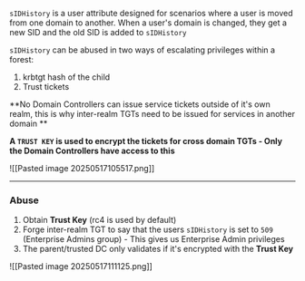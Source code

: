 `sIDHistory` is a user attribute designed for scenarios where a user is moved from one domain to another. When a user's domain is changed, they get a new SID and the old SID is added to `sIDHistory`

`sIDHistory` can be abused in two ways of escalating privileges within a forest:

1. krbtgt hash of the child
2. Trust tickets

**No Domain Controllers can issue service tickets outside of it's own realm, this is why inter-realm TGTs need to be issued for services in another domain **

**A `TRUST KEY` is used to encrypt the tickets for cross domain TGTs - Only the Domain Controllers have access to this**

![[Pasted image 20250517105517.png]]

---
### Abuse

1. Obtain **Trust Key** (rc4 is used by default)
2. Forge inter-realm TGT to say that the users `sIDHistory` is set to `509` (Enterprise Admins group) - This gives us Enterprise Admin privileges
3. The parent/trusted DC only validates if it's encrypted with the **Trust Key**

![[Pasted image 20250517111125.png]]